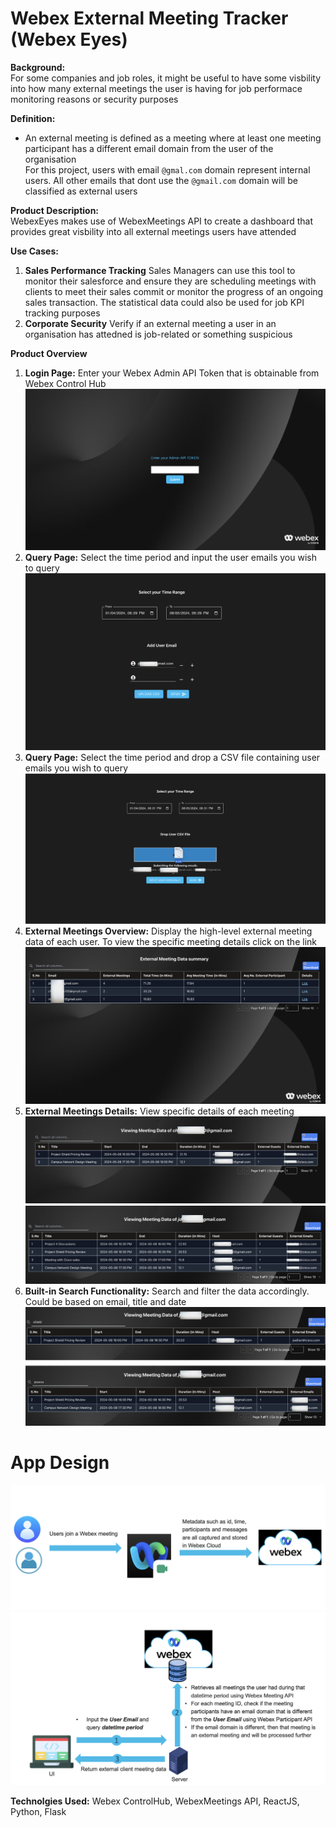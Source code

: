 # Webex External Meeting Tracker (Webex Eyes)

**Background:** <br/> For some companies and job roles, it might be useful to have some visbility into how many external meetings the user is having for job performace monitoring reasons or security purposes 
<br/>

**Definition:**
- An external meeting is defined as a meeting where at least one meeting participant has a different email domain from the user of the organisation <br/>
For this project, users with email `@gmal.com` domain represent internal users. All other emails that dont use the `@gmail.com` domain will be classified as external users

**Product Description:** <br/>
WebexEyes makes use of WebexMeetings API to create a dashboard that provides great visbility into all external meetings users have attended <br/>

**Use Cases:** 
1. **Sales Performance Tracking** Sales Managers can use this tool to monitor their salesforce and ensure they are scheduling meetings with clients to meet their sales commit or monitor the progress of an ongoing sales transaction. The statistical data could also be used for job KPI tracking purposes
2. **Corporate Security** Verify if an external meeting a user in an organisation has attedned is job-related or something suspicious
   
**Product Overview**<br/>
1. **Login Page:<space>** Enter your Webex Admin API Token that is obtainable from Webex Control Hub <br/>
![App Interface Diagram](https://github.com/jiajiacisco/WebexMeetingCounter/blob/main/images/p1.png)
2. **Query Page:<space>** Select the time period and input the user emails you wish to query <br/>
![App Interface Diagram](https://github.com/jiajiacisco/WebexMeetingCounter/blob/main/images/p2.png)
3. **Query Page:<space>** Select the time period and drop a CSV file containing user emails you wish to query <br/>
![App Interface Diagram](https://github.com/jiajiacisco/WebexMeetingCounter/blob/main/images/p3.png)
4. **External Meetings Overview:<space>** Display the high-level external meeting data of each user. To view the specific meeting details click on the link <br/>
![App Interface Diagram](https://github.com/jiajiacisco/WebexMeetingCounter/blob/main/images/p4.png)
5. **External Meetings Details:<space>** View specific details of each meeting <br/>
![App Interface Diagram](https://github.com/jiajiacisco/WebexMeetingCounter/blob/main/images/p5.png)
5. **Built-in Search Functionality:<space>** Search and filter the data accordingly. Could be based on email, title and date <br/>
![App Interface Diagram](https://github.com/jiajiacisco/WebexMeetingCounter/blob/main/images/p6.png)

# App Design <br />
![Overall Block Diagram](https://github.com/jiajiacisco/WebexMeetingCounter/blob/main/images/p7.png)
![Overall Block Diagram](https://github.com/jiajiacisco/WebexMeetingCounter/blob/main/images/p8.png)

**Technolgies Used:** 
Webex ControlHub, WebexMeetings API, ReactJS, Python, Flask

